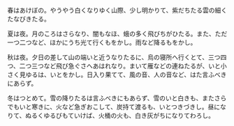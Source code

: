 
春はあけぼの。やうやう白くなりゆく山際、少し明かりて、紫だちたる雲の細くたなびきたる。

夏は夜。月のころはさらなり、闇もなほ、蛾の多く飛びちがひたる。また、ただ一つ二つなど、ほかにうち光て行くもをかし。雨など降るもをかし。

秋は夜。夕日の差して山の端いと近うなりたるに、烏の寝所へ行くとて、三つ四つ、二つ三つなど飛び急ぐさへあはれなり。まいて雁などの連ねたるが、いと小さく見ゆるは、いとをかし。日入り果てて、風の音、人の音など、はた言ふべきにあらず。

冬はつとめて。雪の降りたるは言ふべきにもあらず、雪のいと白きも、またさらでもいと寒きに、火など急ぎおこして、炭持て渡るも、いとつきづきし。昼になりて、ぬるくゆるびもていけば、火桶の火も、白き灰がちになりてわろし。 
